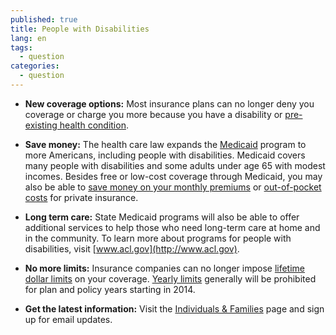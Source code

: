 ```yaml
---
published: true
title: People with Disabilities
lang: en
tags: 
  - question
categories: 
  - question
---
```


* **New coverage options:** Most insurance plans can no longer deny you coverage or charge you more because you have a disability or [pre-existing health condition](/what-if-i-have-a-pre-existing-health-condition).  

* **Save money:** The health care law expands the [Medicaid](/do-i-qualify-for-medicaid) program to more Americans, including people with disabilities. Medicaid covers many people with disabilities and some adults under age 65 with modest incomes. Besides free or low-cost coverage through Medicaid, you may also be able to [save money on your monthly premiums](/will-i-qualify-to-save-on-monthly-premiums) or [out-of-pocket costs](/will-i-qualify-to-save-on-out-of-pocket-costs) for private insurance. 

* **Long term care:** State Medicaid programs will also be able to offer additional services to help those who need long-term care at home and in the community. To learn more about programs for people with disabilities, visit [www.acl.gov](http://www.acl.gov).

* **No more limits:** Insurance companies can no longer impose [lifetime dollar limits](/glossary/life-time-limit "glossary") on your coverage. [Yearly limits](/glossary/annual-limit "glossary") generally will be prohibited for plan and policy years starting in 2014.

* **Get the latest information:** Visit the [Individuals & Families](/families) page and sign up for email updates.
